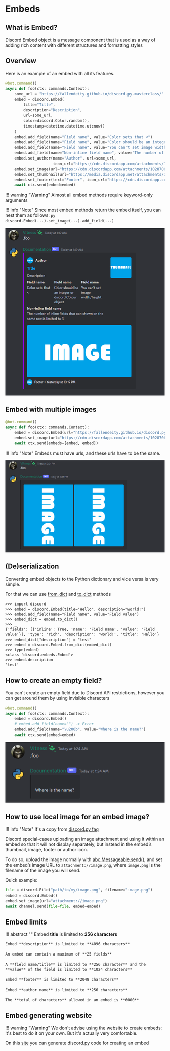 # Embeds

## What is Embed?

Discord Embed object is a message component that is used as a way of adding rich content with different structures and formatting styles

## Overview

Here is an example of an embed with all its features.

```py
@bot.command()
async def foo(ctx: commands.Context):
    some_url = "https://fallendeity.github.io/discord.py-masterclass/"
    embed = discord.Embed(
        title="Title",
        description="Description",
        url=some_url,
        color=discord.Color.random(),
        timestamp=datetime.datetime.utcnow()
    )
    embed.add_field(name="Field name", value="Color sets that <")
    embed.add_field(name="Field name", value="Color should be an integer or discord.Colour object")
    embed.add_field(name="Field name", value="You can't set image width/height")
    embed.add_field(name="Non-inline field name", value="The number of inline fields that can shown on the same row is limited to 3", inline=False)
    embed.set_author(name="Author", url=some_url,
                     icon_url="https://cdn.discordapp.com/attachments/1112418314581442650/1124820259384332319/fd0daad3d291ea1d.png")
    embed.set_image(url="https://cdn.discordapp.com/attachments/1028706344158634084/1124822236801544324/ea14e81636cb2f1c.png")
    embed.set_thumbnail(url="https://media.discordapp.net/attachments/1112418314581442650/1124819948317986926/db28bfb9bfcdd1f6.png")
    embed.set_footer(text="Footer", icon_url="https://cdn.discordapp.com/attachments/1112418314581442650/1124820375587528797/dc4b182a87ecee3d.png")
    await ctx.send(embed=embed)
```

!!! warning "Warning"
    Almost all embed methods require keyword-only arguments

!!! info "Note"
    Since most embed methods return the embed itself, you can nest them as follows:
    ```py
    discord.Embed(...).set_image(...).add_field(...)
    ```

![Showcase](assets/embeds/1.png)

## Embed with multiple images

```py
@bot.command()
async def foo(ctx: commands.Context):
    embed = discord.Embed(url="https://fallendeity.github.io/discord.py-masterclass/")
    embed.set_image(url="https://cdn.discordapp.com/attachments/1028706344158634084/1125040932635549818/0e0eb12ccd76d766.png")
    await ctx.send(embeds=[embed, embed])
```

!!! info "Note"
    Embeds must have urls, and these urls have to be the same.

![Showcase](assets/embeds/3.png)

## (De)serialization

Converting embed objects to the Python dictionary and vice versa is very simple.

For that we can use [from_dict](https://discordpy.readthedocs.io/en/stable/api.html?#discord.Embed.from_dict) and [to_dict](https://discordpy.readthedocs.io/en/stable/api.html?#discord.Embed.to_dict) methods

```pycon
>>> import discord
>>> embed = discord.Embed(title="Hello", description="world!")
>>> embed.add_field(name="Field name", value="Field value")
>>> embed_dict = embed.to_dict()
>>> _
{'fields': [{'inline': True, 'name': 'Field name', 'value': 'Field value'}], 'type': 'rich', 'description': 'world!', 'title': 'Hello'}
>>> embed_dict["description"] = "test"
>>> embed = discord.Embed.from_dict(embed_dict)
>>> type(embed)
<class 'discord.embeds.Embed'>
>>> embed.description
'test'
```

## How to create an empty field?

You can't create an empty field due to Discord API restrictions, however you can get around them by using invisible characters

```py
@bot.command()
async def foo(ctx: commands.Context):
    embed = discord.Embed()
    # embed.add_field(name="") -> Error
    embed.add_field(name="\u200b", value="Where is the name?")
    await ctx.send(embed=embed)
```

![Showcase](assets/embeds/2.png)

## How to use local image for an embed image?

!!! info "Note"
    It's a copy from [discord.py faq](https://discordpy.readthedocs.io/en/stable/faq.html#local-image)

Discord special-cases uploading an image attachment and using it within an embed so that it will not display separately, but instead in the embed’s thumbnail, image, footer or author icon.

To do so, upload the image normally with [abc.Messageable.send()](https://discordpy.readthedocs.io/en/stable/api.html#discord.abc.Messageable.send), and set the embed’s image URL to `attachment://image.png`, where `image.png` is the filename of the image you will send.

Quick example:
```py
file = discord.File("path/to/my/image.png", filename="image.png")
embed = discord.Embed()
embed.set_image(url="attachment://image.png")
await channel.send(file=file, embed=embed)
```

## Embed limits

!!! abstract ""
    Embed **title** is limited to **256 characters**
    
    Embed **description** is limited to **4096 characters**
    
    An embed can contain a maximum of **25 fields**
    
    A **field name/title** is limited to **256 character** and the **value** of the field is limited to **1024 characters**
    
    Embed **footer** is limited to **2048 characters**
    
    Embed **author name** is limited to **256 characters**
    
    The **total of characters** allowed in an embed is **6000**

## Embed generating website

!!! warning "Warning"
    We don't advise using the website to create embeds: it's best to do it on your own. But it's actually very comfortable.

On this [site](https://cog-creators.github.io/discord-embed-sandbox/) you can generate discord.py code for creating an embed

